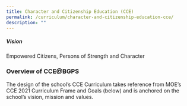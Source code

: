 ```yaml
---
title: Character and Citizenship Education (CCE)
permalink: /curriculum/character-and-citizenship-education-cce/
description: ""
---
```

##### Vision
Empowered Citizens, Persons of Strength and Character   

### Overview of CCE@BGPS

The design of the school’s CCE Curriculum takes reference from MOE’s CCE 2021 Curriculum Frame and Goals (below) and is anchored on the school’s vision, mission and values.